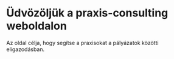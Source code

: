# Üdvözöljük a praxis-consulting weboldalon

Az oldal célja, hogy segítse a praxisokat a pályázatok közötti eligazodásban.
